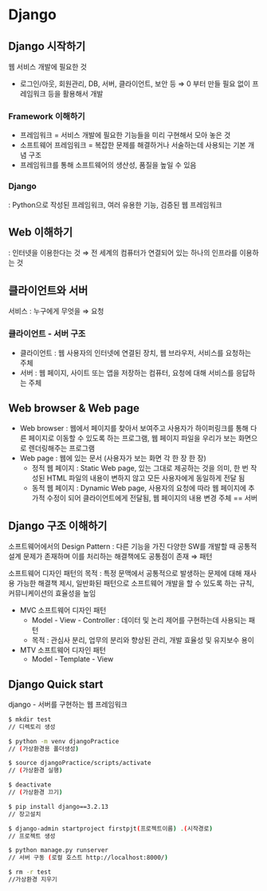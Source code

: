 # Django

## Django 시작하기

웹 서비스 개발에 필요한 것

-   로그인/아웃, 회원관리, DB, 서버, 클라이언트, 보안 등
    ⇒ 0 부터 만들 필요 없이 프레임워크 등을 활용해서 개발

### Framework 이해하기

-   프레임워크 = 서비스 개발에 필요한 기능들을 미리 구현해서 모아 놓은 것
-   소프트웨어 프레임워크 = 복잡한 문제를 해결하거나 서술하는데 사용되는 기본 개념 구조
-   프레임워크를 통해 소프트웨어의 생산성, 품질을 높일 수 있음

### Django

: Python으로 작성된 프레임워크, 여러 유용한 기능, 검증된 웹 프레임워크

## Web 이해하기

: 인터넷을 이용한다는 것 ⇒ 전 세계의 컴퓨터가 연결되어 있는 하나의 인프라를 이용하는 것

## 클라이언트와 서버

서비스 : 누구에게 무엇을 ⇒ 요청

### 클라이언트 - 서버 구조

-   클라이언트 : 웹 사용자의 인터넷에 연결된 장치, 웹 브라우저, 서비스를 요청하는 주체
-   서버 : 웹 페이지, 사이트 또는 앱을 저장하는 컴퓨터, 요청에 대해 서비스를 응답하는 주체

## Web browser & Web page

-   Web browser : 웹에서 페이지를 찾아서 보여주고 사용자가 하이퍼링크를 통해 다른 페이지로 이동할 수 있도록 하는 프로그램, 웹 페이지 파일을 우리가 보는 화면으로 렌더링해주는 프로그램
-   Web page : 웹에 있는 문서 (사용자가 보는 화면 각 한 장 한 장)
    -   정적 웹 페이지 : Static Web page, 있는 그대로 제공하는 것을 의미, 한 번 작성된 HTML 파일의 내용이 변하지 않고 모든 사용자에게 동일하게 전달 됨
    -   동적 웹 페이지 : Dynamic Web page, 사용자의 요청에 따라 웹 페이지에 추가적 수정이 되어 클라이언트에게 전달됨, 웹 페이지의 내용 변경 주체 == 서버

## Django 구조 이해하기

소프트웨어에서의 Design Pattern : 다른 기능을 가진 다양한 SW를 개발할 때 공통적 설계 문제가 존재하며 이를 처리하는 해결책에도 공통점이 존재 ⇒ 패턴

소프트웨어 디자인 패턴의 목적 : 특정 문맥에서 공통적으로 발생하는 문제에 대해 재사용 가능한 해결책 제시, 일반화된 패턴으로 소프트웨어 개발을 할 수 있도록 하는 규칙, 커뮤니케이션의 효율성을 높임

-   MVC 소프트웨어 디자인 패턴
    -   Model - View - Controller : 데이터 및 논리 제어를 구현하는데 사용되는 패턴
    -   목적 : 관심사 분리, 업무의 분리와 향상된 관리, 개발 효율성 및 유지보수 용이
-   MTV 소프트웨어 디자인 패턴
    -   Model - Template - View

## Django Quick start

django - 서버를 구현하는 웹 프레임워크

```bash
$ mkdir test
// 디렉토리 생성

$ python -m venv djangoPractice
// (가상환경용 폴더생성)

$ source djangoPractice/scripts/activate
// (가상환경 실행)

$ deactivate
// (가상환경 끄기)

$ pip install django==3.2.13
// 장고설치

$ django-admin startproject firstpjt(프로젝트이름) .(시작경로)
// 프로젝트 생성

$ python manage.py runserver
// 서버 구동 (로컬 호스트 http://localhost:8000/)

$ rm -r test
//가상환경 지우기
```
